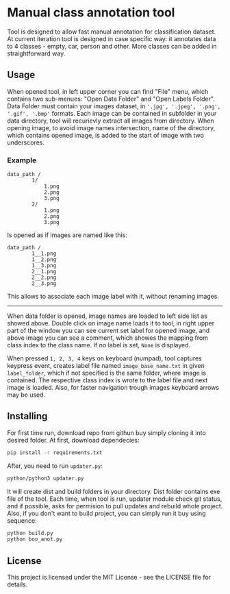# Manual class annotation tool

Tool is designed to allow fast manual annotation for classification dataset. At current iteration tool is designed in case specific way: it annotates data to 4 classes - empty, car, person and other. More classes can be added in straightforward way. 

## Usage
When opened tool, in left upper corner you can find "File" menu, which contains two sub-menues: "Open Data Folder" and "Open Labels Folder". Data Folder must contain your images dataset, in `'.jpg', '.jpeg', '.png', '.gif', '.bmp'` formats. Each image can be contained in subfolder in your data directory, tool will recurievly extract all images from directory. When opening image, to avoid image names intersection, name of the directory, which contains opened image, is added to the start of image with two underscores.
### Example
```
data_path /
        1/
            1.png
            2.png
            3.png
        2/
            1.png
            2.png
            3.png
```
Is opened as if images are named like this:
```
data_path /
        1__1.png
        1__2.png
        1__3.png
        2__1.png
        2__2.png
        2__3.png
```
This allows to associate each image label with it, without renaming images.

---

When data folder is opened, image names are loaded to left side list as showed above. Double click on image name loads it to tool, in right upper part of the window you can see current set label for opened image, and above image you can see a comment, which showes the mapping from class index to the class name. If no label is set, `None` is displayed.

When pressed `1, 2, 3, 4` keys on keyboard (numpad), tool captures keypress event, creates label file named `image_base_name.txt` in given `label_folder`, which if not specified is the same folder, where image is contained. The respective class index is wrote to the label file and next image is loaded. Also, for faster navigation trough images keyboard arrows may be used.  


## Installing

For first time run, download repo from githun buy simply cloning it into desired folder. 
At first, download dependecies:
```bash
pip install -r requirements.txt
```

After, you need to run `updater.py`:
```bash
python/python3 updater.py
```

It will create dist and build folders in your directory. Dist folder contains exe file of the tool. Each time, when tool is run, updater module check git status, and if possible, asks for permision to pull updates and rebuild whole project. Also, if you don't want to build project, you can simply run it buy using sequence:
```bash
python build.py
python boo_anot.py
```

## License
This project is licensed under the MIT License - see the LICENSE file for details.